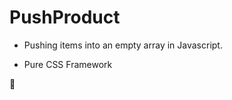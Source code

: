 PushProduct
===========
* Pushing items into an empty array in Javascript.

* Pure CSS Framework

:rooster:
